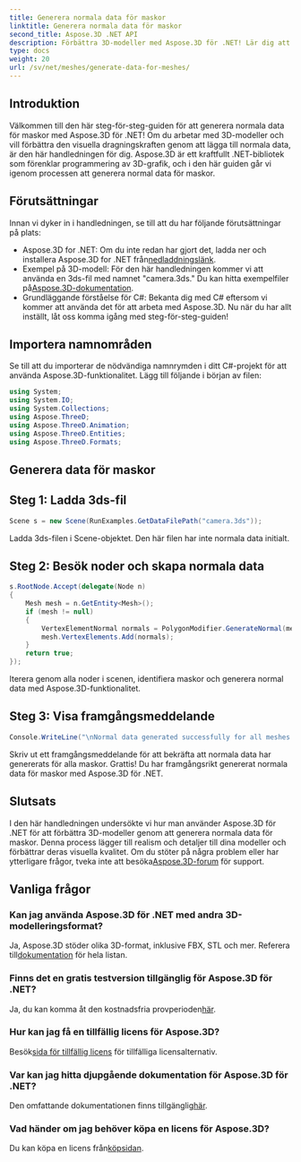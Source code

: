 ```yaml
---
title: Generera normala data för maskor
linktitle: Generera normala data för maskor
second_title: Aspose.3D .NET API
description: Förbättra 3D-modeller med Aspose.3D för .NET! Lär dig att generera normala data för maskor i denna steg-för-steg-guide. Realism möter enkelhet.
type: docs
weight: 20
url: /sv/net/meshes/generate-data-for-meshes/
---
```

## Introduktion
Välkommen till den här steg-för-steg-guiden för att generera normala data för maskor med Aspose.3D för .NET! Om du arbetar med 3D-modeller och vill förbättra den visuella dragningskraften genom att lägga till normala data, är den här handledningen för dig. Aspose.3D är ett kraftfullt .NET-bibliotek som förenklar programmering av 3D-grafik, och i den här guiden går vi igenom processen att generera normal data för maskor.
## Förutsättningar
Innan vi dyker in i handledningen, se till att du har följande förutsättningar på plats:
-  Aspose.3D for .NET: Om du inte redan har gjort det, ladda ner och installera Aspose.3D for .NET från[nedladdningslänk](https://releases.aspose.com/3d/net/).
-  Exempel på 3D-modell: För den här handledningen kommer vi att använda en 3ds-fil med namnet "camera.3ds." Du kan hitta exempelfiler på[Aspose.3D-dokumentation](https://reference.aspose.com/3d/net/).
- Grundläggande förståelse för C#: Bekanta dig med C# eftersom vi kommer att använda det för att arbeta med Aspose.3D.
Nu när du har allt inställt, låt oss komma igång med steg-för-steg-guiden!
## Importera namnområden
Se till att du importerar de nödvändiga namnrymden i ditt C#-projekt för att använda Aspose.3D-funktionalitet. Lägg till följande i början av filen:
```csharp
using System;
using System.IO;
using System.Collections;
using Aspose.ThreeD;
using Aspose.ThreeD.Animation;
using Aspose.ThreeD.Entities;
using Aspose.ThreeD.Formats;
```
## Generera data för maskor
## Steg 1: Ladda 3ds-fil
```csharp
Scene s = new Scene(RunExamples.GetDataFilePath("camera.3ds"));
```
Ladda 3ds-filen i Scene-objektet. Den här filen har inte normala data initialt.
## Steg 2: Besök noder och skapa normala data
```csharp
s.RootNode.Accept(delegate(Node n)
{
    Mesh mesh = n.GetEntity<Mesh>();
    if (mesh != null)
    {
        VertexElementNormal normals = PolygonModifier.GenerateNormal(mesh);
        mesh.VertexElements.Add(normals);
    }
    return true;
});
```
Iterera genom alla noder i scenen, identifiera maskor och generera normal data med Aspose.3D-funktionalitet.
## Steg 3: Visa framgångsmeddelande
```csharp
Console.WriteLine("\nNormal data generated successfully for all meshes.");
```
Skriv ut ett framgångsmeddelande för att bekräfta att normala data har genererats för alla maskor.
Grattis! Du har framgångsrikt genererat normala data för maskor med Aspose.3D för .NET.
## Slutsats
I den här handledningen undersökte vi hur man använder Aspose.3D för .NET för att förbättra 3D-modeller genom att generera normala data för maskor. Denna process lägger till realism och detaljer till dina modeller och förbättrar deras visuella kvalitet.
 Om du stöter på några problem eller har ytterligare frågor, tveka inte att besöka[Aspose.3D-forum](https://forum.aspose.com/c/3d/18) för support.
## Vanliga frågor
### Kan jag använda Aspose.3D för .NET med andra 3D-modelleringsformat?
Ja, Aspose.3D stöder olika 3D-format, inklusive FBX, STL och mer. Referera till[dokumentation](https://reference.aspose.com/3d/net/) för hela listan.
### Finns det en gratis testversion tillgänglig för Aspose.3D för .NET?
 Ja, du kan komma åt den kostnadsfria provperioden[här](https://releases.aspose.com/).
### Hur kan jag få en tillfällig licens för Aspose.3D?
 Besök[sida för tillfällig licens](https://purchase.aspose.com/temporary-license/) för tillfälliga licensalternativ.
### Var kan jag hitta djupgående dokumentation för Aspose.3D för .NET?
 Den omfattande dokumentationen finns tillgänglig[här](https://reference.aspose.com/3d/net/).
### Vad händer om jag behöver köpa en licens för Aspose.3D?
 Du kan köpa en licens från[köpsidan](https://purchase.aspose.com/buy).